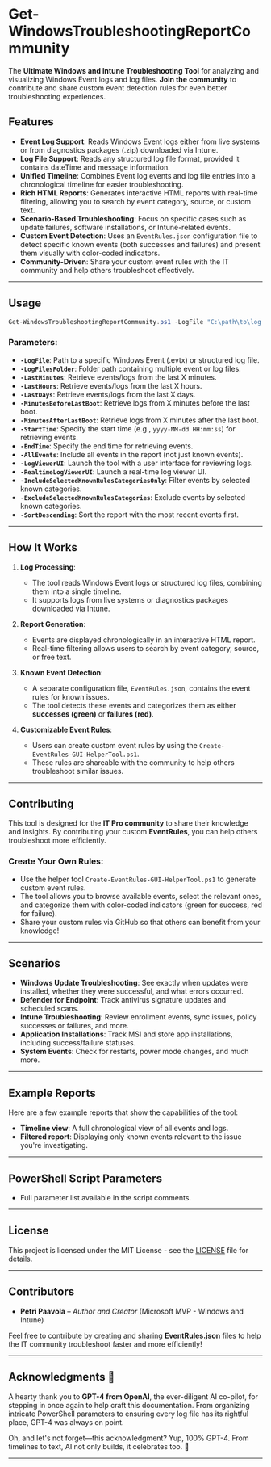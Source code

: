 # Get-WindowsTroubleshootingReportCommunity

The **Ultimate Windows and Intune Troubleshooting Tool** for analyzing and visualizing Windows Event logs and log files. **Join the community** to contribute and share custom event detection rules for even better troubleshooting experiences.

## Features
- **Event Log Support**: Reads Windows Event logs either from live systems or from diagnostics packages (.zip) downloaded via Intune.
- **Log File Support**: Reads any structured log file format, provided it contains dateTime and message information.
- **Unified Timeline**: Combines Event log events and log file entries into a chronological timeline for easier troubleshooting.
- **Rich HTML Reports**: Generates interactive HTML reports with real-time filtering, allowing you to search by event category, source, or custom text.
- **Scenario-Based Troubleshooting**: Focus on specific cases such as update failures, software installations, or Intune-related events.
- **Custom Event Detection**: Uses an `EventRules.json` configuration file to detect specific known events (both successes and failures) and present them visually with color-coded indicators.
- **Community-Driven**: Share your custom event rules with the IT community and help others troubleshoot effectively.

---

## Usage

```powershell
Get-WindowsTroubleshootingReportCommunity.ps1 -LogFile "C:\path\to\log.evtx" -LogFilesFolder "C:\path\to\logs" -LastDays 1 -AllEvents -StartTime "2024-09-01 00:00:00" -EndTime "2024-09-02 00:00:00"
```

### Parameters:
- **`-LogFile`**: Path to a specific Windows Event (.evtx) or structured log file.
- **`-LogFilesFolder`**: Folder path containing multiple event or log files.
- **`-LastMinutes`**: Retrieve events/logs from the last X minutes.
- **`-LastHours`**: Retrieve events/logs from the last X hours.
- **`-LastDays`**: Retrieve events/logs from the last X days.
- **`-MinutesBeforeLastBoot`**: Retrieve logs from X minutes before the last boot.
- **`-MinutesAfterLastBoot`**: Retrieve logs from X minutes after the last boot.
- **`-StartTime`**: Specify the start time (e.g., `yyyy-MM-dd HH:mm:ss`) for retrieving events.
- **`-EndTime`**: Specify the end time for retrieving events.
- **`-AllEvents`**: Include all events in the report (not just known events).
- **`-LogViewerUI`**: Launch the tool with a user interface for reviewing logs.
- **`-RealtimeLogViewerUI`**: Launch a real-time log viewer UI.
- **`-IncludeSelectedKnownRulesCategoriesOnly`**: Filter events by selected known categories.
- **`-ExcludeSelectedKnownRulesCategories`**: Exclude events by selected known categories.
- **`-SortDescending`**: Sort the report with the most recent events first.

---

## How It Works
1. **Log Processing**: 
    - The tool reads Windows Event logs or structured log files, combining them into a single timeline.
    - It supports logs from live systems or diagnostics packages downloaded via Intune.
  
2. **Report Generation**:
    - Events are displayed chronologically in an interactive HTML report.
    - Real-time filtering allows users to search by event category, source, or free text.

3. **Known Event Detection**:
    - A separate configuration file, `EventRules.json`, contains the event rules for known issues.
    - The tool detects these events and categorizes them as either **successes (green)** or **failures (red)**.
  
4. **Customizable Event Rules**:
    - Users can create custom event rules by using the `Create-EventRules-GUI-HelperTool.ps1`.
    - These rules are shareable with the community to help others troubleshoot similar issues.
  
---

## Contributing
This tool is designed for the **IT Pro community** to share their knowledge and insights. By contributing your custom **EventRules**, you can help others troubleshoot more efficiently.

### Create Your Own Rules:
- Use the helper tool `Create-EventRules-GUI-HelperTool.ps1` to generate custom event rules.
- The tool allows you to browse available events, select the relevant ones, and categorize them with color-coded indicators (green for success, red for failure).
- Share your custom rules via GitHub so that others can benefit from your knowledge!

---

## Scenarios
- **Windows Update Troubleshooting**: See exactly when updates were installed, whether they were successful, and what errors occurred.
- **Defender for Endpoint**: Track antivirus signature updates and scheduled scans.
- **Intune Troubleshooting**: Review enrollment events, sync issues, policy successes or failures, and more.
- **Application Installations**: Track MSI and store app installations, including success/failure statuses.
- **System Events**: Check for restarts, power mode changes, and much more.

---

## Example Reports

Here are a few example reports that show the capabilities of the tool:

- **Timeline view**: A full chronological view of all events and logs.
- **Filtered report**: Displaying only known events relevant to the issue you're investigating.
  
---

## PowerShell Script Parameters

- Full parameter list available in the script comments.
  
---

## License

This project is licensed under the MIT License - see the [LICENSE](LICENSE.md) file for details.

---

## Contributors

- **Petri Paavola** – *Author and Creator* (Microsoft MVP - Windows and Intune)

Feel free to contribute by creating and sharing **EventRules.json** files to help the IT community troubleshoot faster and more efficiently!

---
## Acknowledgments 🤖

A hearty thank you to **GPT-4 from OpenAI**, the ever-diligent AI co-pilot, for stepping in once again to help craft this documentation. From organizing intricate PowerShell parameters to ensuring every log file has its rightful place, GPT-4 was always on point. 

Oh, and let's not forget—this acknowledgment? Yup, 100% GPT-4. From timelines to text, AI not only builds, it celebrates too. 🚀

---
